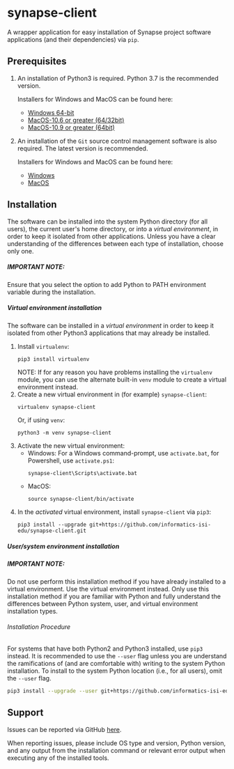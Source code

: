 # synapse-client

A wrapper application for easy installation of Synapse project
software applications (and their dependencies) via `pip`.

## Prerequisites

1. An installation of Python3 is required. Python 3.7 is the recommended version. 

    Installers for Windows and MacOS can be found here:
    * [Windows 64-bit](https://www.python.org/ftp/python/3.7.9/python-3.7.9-amd64.exe)
    * [MacOS-10.6 or greater (64/32bit)](https://www.python.org/ftp/python/3.7.5/python-3.7.5-macosx10.6.pkg) 
    * [MacOS-10.9 or greater (64bit)](https://www.python.org/ftp/python/3.7.5/python-3.7.5-macosx10.9.pkg) 


2. An installation of the `Git` source control management software is also 
required. The latest version is recommended. 

    Installers for Windows and MacOS can be found here:
    * [Windows](https://git-scm.com/download/win)
    * [MacOS](https://git-scm.com/download/mac)

## Installation
The software can be installed into the system Python directory (for all users),
the current user's home directory, or into a _virtual environment_, in order to 
keep it isolated from other applications. Unless you have a clear understanding of
the differences between each type of installation, choose only one.

##### *IMPORTANT NOTE*: 

Ensure that you select the option to add Python to PATH environment variable during the installation.

##### Virtual environment installation

The software can be installed in a _virtual environment_ in order to keep it
isolated from other Python3 applications that may already be installed. 

1. Install `virtualenv`: 
    ```sh
    pip3 install virtualenv
    ```
   NOTE: If for any reason you have problems installing the `virtualenv` module, 
   you can use the alternate built-in `venv` module to create a virtual environment instead.
2. Create a new virtual environment in (for example) `synapse-client`:
    ```
    virtualenv synapse-client
    ```
    Or, if using `venv`:
    ```
    python3 -m venv synapse-client
    ```
3. Activate the new virtual environment:
    * Windows:
        For a Windows command-prompt, use `activate.bat`, for Powershell, use `activate.ps1`:
        ```
        synapse-client\Scripts\activate.bat
        ```
    * MacOS:
        ```
        source synapse-client/bin/activate
        ```
4.  In the _activated_ virtual environment, install `synapse-client` via `pip3`:
    ```
    pip3 install --upgrade git+https://github.com/informatics-isi-edu/synapse-client.git
    ```

##### User/system environment installation

##### *IMPORTANT NOTE*: 
Do not use perform this installation method if you have already installed to a virtual environment.
Use the virtual environment instead. Only use this installation method if you are familiar with Python and 
fully understand the differences between Python system, user, and virtual environment installation types.

###### Installation Procedure 
For systems that have both Python2 and Python3 installed, use `pip3` instead. 
It is recommended to use the `--user` flag unless you are understand the 
ramifications of (and are comfortable with) writing to the system Python 
installation. To install to the system Python location (i.e., for all users),
omit the `--user` flag.

```sh
pip3 install --upgrade --user git+https://github.com/informatics-isi-edu/synapse-client.git
```

## Support
Issues can be reported via GitHub [here](https://github.com/informatics-isi-edu/synapse-client/issues). 

When reporting issues, please include OS type and version, Python version, and any output from 
the installation command or relevant error output when executing any of 
the installed tools. 
